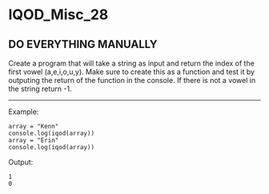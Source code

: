 # IQOD_Misc_28

## DO EVERYTHING MANUALLY

Create a program that will take a string as input and return the index of the first vowel (a,e,i,o,u,y). Make sure to create this as a function and test it by outputing the return of the function in the console. If there is not a vowel in the string return -1.

<hr>
Example:

```
array = "Kenn"
console.log(iqod(array))
array = "Erin"
console.log(iqod(array))
```
Output:

```
1
0
```
